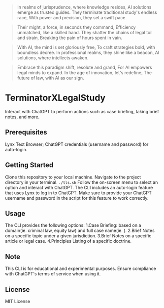 > In realms of jurisprudence, where knowledge resides,
AI solutions emerge as trusted guides.
They terminate traditional study's endless race,
With power and precision, they set a swift pace.

> Their might, a force, in seconds they command,
Efficiency unmatched, like a skilled hand.
They shatter the chains of legal toil and strain,
Breaking the pain of hours spent in vain.

> With AI, the mind is set gloriously free,
To craft strategies bold, with boundless decree.
In professional realms, they shine like a beacon,
AI solutions, where intellects awaken.

> Embrace this paradigm shift, resolute and grand,
For AI empowers legal minds to expand.
In the age of innovation, let's redefine,
The future of law, with AI as our sign.

# TerminatorXLegalStudy
Interact with ChatGPT to perform actions such as case briefing, taking brief notes, and more.
## Prerequisites
Lynx Text Browser; ChatGPT credentials (username and password) for auto-login.
## Getting Started
Clone this repository to your local machine.
Navigate to the project directory in your terminal.
``` ./tls.sh ```
Follow the on-screen menu to select an option and interact with ChatGPT.
The CLI includes an auto-login feature that uses Lynx to log in to ChatGPT. Make sure to provide your ChatGPT username and password in the script for this feature to work correctly.
## Usage
The CLI provides the following options:
1.Case Briefing: based on a domain(ie. criminal law, equity law) and full case name(ie. ).
2.Brief Notes on a specific topic under a given jurisdiction.
3.Brief Notes on a specific article or legal case.
4.Principles Listing of a specific doctrine.
## Note
This CLI is for educational and experimental purposes. Ensure compliance with ChatGPT's terms of service when using it.
## License
MIT License
